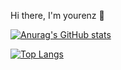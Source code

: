 Hi there, I'm yourenz 👋


[![Anurag's GitHub stats](https://github-readme-stats.vercel.app/api?username=yourenz&count_private=true&show_icons=true&theme=buefy)](https://github.com/anuraghazra/github-readme-stats)

[![Top Langs](https://github-readme-stats.vercel.app/api/top-langs/?username=yourenz&layout=compact)](https://github.com/anuraghazra/github-readme-stats)
